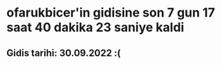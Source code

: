 # ofarukbicer'in gidisine son 7 gun 17 saat 40 dakika 23 saniye kaldi

## Gidis tarihi: 30.09.2022 :(